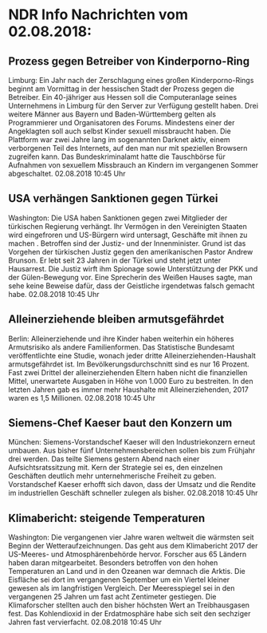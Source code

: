 # NDR Info Nachrichten vom 02.08.2018:


## Prozess gegen Betreiber von Kinderporno-Ring
Limburg: Ein Jahr nach der Zerschlagung eines großen Kinderporno-Rings beginnt am Vormittag in der hessischen Stadt der Prozess gegen die Betreiber. Ein 40-jähriger aus Hessen soll die Computeranlage seines Unternehmens in Limburg für den Server zur Verfügung gestellt haben. Drei weitere Männer aus Bayern und Baden-Württemberg gelten als Programmierer und Organisatoren des Forums. Mindestens einer der Angeklagten soll auch selbst Kinder sexuell missbraucht haben. Die Plattform war zwei Jahre lang im sogenannten Darknet aktiv, einem verborgenen Teil des Internets, auf den man nur mit speziellen Browsern zugreifen kann. Das Bundeskriminalamt hatte die Tauschbörse für Aufnahmen von sexuellem Missbrauch an Kindern im vergangenen Sommer abgeschaltet. 02.08.2018 10:45 Uhr 

## USA verhängen Sanktionen gegen Türkei
Washington:	Die USA haben Sanktionen gegen zwei Mitglieder der türkischen Regierung verhängt. Ihr Vermögen in den Vereinigten Staaten wird eingefroren und US-Bürgern wird untersagt, Geschäfte mit ihnen zu machen . Betroffen sind der Justiz- und der Innenminister. Grund ist das Vorgehen der türkischen Justiz gegen den amerikanischen Pastor Andrew Brunson. Er lebt seit 23 Jahren in der Türkei und steht jetzt unter Hausarrest. Die Justiz wirft ihm Spionage sowie Unterstützung der PKK und der Gülen-Bewegung vor. Eine Sprecherin des Weißen Hauses sagte, man sehe keine Beweise dafür, dass der Geistliche irgendetwas falsch gemacht habe. 02.08.2018 10:45 Uhr 

## Alleinerziehende bleiben armutsgefährdet
Berlin:	Alleinerziehende und ihre Kinder haben weiterhin ein höheres Armutsrisiko als andere Familienformen. Das Statistische Bundesamt veröffentlichte eine Studie, wonach jeder dritte Alleinerziehenden-Haushalt armutsgefährdet ist. Im Bevölkerungsdurchschnitt sind es nur 16 Prozent. Fast zwei Drittel der alleinerziehenden Eltern haben nicht die finanziellen Mittel, unerwartete Ausgaben in Höhe von 1.000 Euro zu bestreiten. In den letzten Jahren gab es immer mehr Haushalte mit Alleinerziehenden, 2017 waren es 1,5 Millionen. 02.08.2018 10:45 Uhr 

## Siemens-Chef Kaeser baut den Konzern um
München: Siemens-Vorstandschef Kaeser will den Industriekonzern erneut umbauen. Aus bisher fünf Unternehmensbereichen sollen bis zum Frühjahr drei werden. Das teilte Siemens gestern Abend nach einer Aufsichtsratssitzung mit. Kern der Strategie sei es, den einzelnen Geschäften deutlich mehr unternehmerische Freiheit zu geben. Vorstandschef Kaeser erhofft sich davon, dass der Umsatz und die Rendite im industriellen Geschäft schneller zulegen als bisher. 02.08.2018 10:45 Uhr 

## Klimabericht: steigende Temperaturen
Washington:	Die vergangenen vier Jahre waren weltweit die wärmsten seit Beginn der Wetteraufzeichnungen. Das geht aus dem Klimabericht 2017 der US-Meeres- und Atmosphärenbehörde hervor. Forscher aus 65 Ländern haben daran mitgearbeitet. Besonders betroffen von den hohen Temperaturen an Land und in den Ozeanen war demnach die Arktis. Die Eisfläche sei dort im vergangenen September um ein Viertel kleiner gewesen als im langfristigen Vergleich. Der Meeresspiegel sei in den vergangenen 25 Jahren um fast acht Zentimeter gestiegen. Die Klimaforscher stellten auch den bisher höchsten Wert an Treibhausgasen fest. Das Kohlendioxid in der Erdatmosphäre habe sich seit den sechziger Jahren fast vervierfacht. 02.08.2018 10:45 Uhr 
